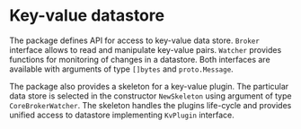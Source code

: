 # Key-value datastore

The package defines API for access to key-value data store. `Broker` interface allows to read and manipulate key-value pairs.
`Watcher` provides functions for monitoring of changes in a datastore. Both interfaces are available with arguments
 of type `[]bytes` and `proto.Message`.

The package also provides a skeleton for a key-value plugin. The particular data store is selected
 in the constructor `NewSkeleton` using argument of type `CoreBrokerWatcher`. The skeleton handles the plugins life-cycle
 and provides unified access to datastore implementing `KvPlugin` interface.
